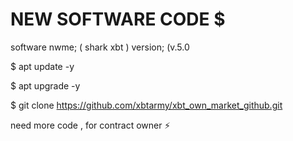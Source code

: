
# NEW SOFTWARE CODE $

   software nwme; ( shark xbt )
    version; (v.5.0

$ apt update -y

$ apt upgrade -y

$ git clone https://github.com/xbtarmy/xbt_own_market_github.git

need more code , for contract owner ⚡
